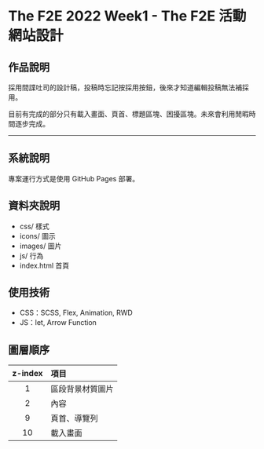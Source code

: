 # The F2E 2022 Week1 - The F2E 活動網站設計

## 作品說明

採用間諜吐司的設計稿，投稿時忘記按採用按鈕，後來才知道編輯投稿無法補採用。

目前有完成的部分只有載入畫面、頁首、標題區塊、困擾區塊。未來會利用閒暇時間逐步完成。

---

## 系統說明

專案運行方式是使用 GitHub Pages 部署。

## 資料夾說明

* css/ 樣式
* icons/ 圖示
* images/ 圖片
* js/ 行為
* index.html 首頁

## 使用技術

* CSS：SCSS, Flex, Animation, RWD
* JS：let, Arrow Function

## 圖層順序

| z-index | 項目 |
| :-: | :- |
| 1 | 區段背景材質圖片 |
| 2 | 內容 |
| 9 | 頁首、導覽列 |
| 10 | 載入畫面|